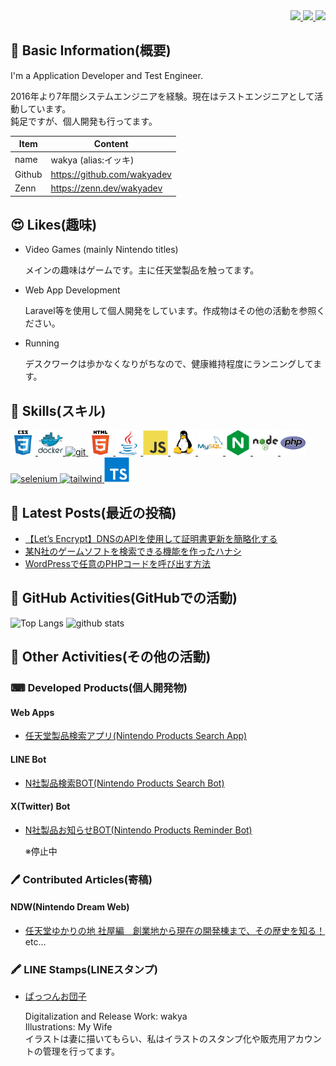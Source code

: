 <div align="right">
  <a href="https://github.com/wakyadev">
    <img height="20" src="https://komarev.com/ghpvc/?username=wakyadev" />
  </a>
  <a href="https://github.com/wakyadev">
    <img height="20" src="https://img.shields.io/github/followers/wakyadev?label=follow&logo=github&style=flat" />
  </a>
  <a href="https://zenn.dev/wakyadev">
    <img height="20" src="https://badgen.org/img/zenn/wakyadev/articles?style=plastic" />
  </a>
</div>

## 🙂 Basic Information(概要)
I'm a Application Developer and Test Engineer.

2016年より7年間システムエンジニアを経験。現在はテストエンジニアとして活動しています。<br>
鈍足ですが、個人開発も行ってます。

|Item|Content|
|---|---|
|name|wakya (alias:イッキ)|
|Github|https://github.com/wakyadev|
|Zenn|https://zenn.dev/wakyadev|

## 😍 Likes(趣味)
- Video Games (mainly Nintendo titles)

  メインの趣味はゲームです。主に任天堂製品を触ってます。
- Web App Development

  Laravel等を使用して個人開発をしています。作成物はその他の活動を参照ください。
- Running

  デスクワークは歩かなくなりがちなので、健康維持程度にランニングしてます。

## 🌱 Skills(スキル)
<div align="left"> 
    <a href="https://www.w3schools.com/css/" target="_blank" rel="noreferrer">
        <img src="https://raw.githubusercontent.com/devicons/devicon/master/icons/css3/css3-original-wordmark.svg" alt="css3" width="40" height="40"/>
    </a>
    <a href="https://www.docker.com/" target="_blank" rel="noreferrer">
        <img src="https://raw.githubusercontent.com/devicons/devicon/master/icons/docker/docker-original-wordmark.svg" alt="docker" width="40" height="40"/>
    </a>
    <a href="https://git-scm.com/" target="_blank" rel="noreferrer">
        <img src="https://www.vectorlogo.zone/logos/git-scm/git-scm-icon.svg" alt="git" width="40" height="40"/>
    </a> 
    <a href="https://www.w3.org/html/" target="_blank" rel="noreferrer">
        <img src="https://raw.githubusercontent.com/devicons/devicon/master/icons/html5/html5-original-wordmark.svg" alt="html5" width="40" height="40"/>
    </a>
    <a href="https://www.java.com" target="_blank" rel="noreferrer">
        <img src="https://raw.githubusercontent.com/devicons/devicon/master/icons/java/java-original.svg" alt="java" width="40" height="40"/>
    </a>
    <a href="https://developer.mozilla.org/en-US/docs/Web/JavaScript" target="_blank" rel="noreferrer">
        <img src="https://raw.githubusercontent.com/devicons/devicon/master/icons/javascript/javascript-original.svg" alt="javascript" width="40" height="40"/>
    </a> 
    <a href="https://www.linux.org/" target="_blank" rel="noreferrer">
        <img src="https://raw.githubusercontent.com/devicons/devicon/master/icons/linux/linux-original.svg" alt="linux" width="40" height="40"/>
    </a>
    <a href="https://www.mysql.com/" target="_blank" rel="noreferrer">
        <img src="https://raw.githubusercontent.com/devicons/devicon/master/icons/mysql/mysql-original-wordmark.svg" alt="mysql" width="40" height="40"/>
    </a>
    <a href="https://www.nginx.com" target="_blank" rel="noreferrer">
        <img src="https://raw.githubusercontent.com/devicons/devicon/master/icons/nginx/nginx-original.svg" alt="nginx" width="40" height="40"/> 
    </a>
    <a href="https://nodejs.org" target="_blank" rel="noreferrer">
        <img src="https://raw.githubusercontent.com/devicons/devicon/master/icons/nodejs/nodejs-original-wordmark.svg" alt="nodejs" width="40" height="40"/>
    </a>
    <a href="https://www.php.net" target="_blank" rel="noreferrer">
        <img src="https://raw.githubusercontent.com/devicons/devicon/master/icons/php/php-original.svg" alt="php" width="40" height="40"/>
    </a>
    <a href="https://www.selenium.dev" target="_blank" rel="noreferrer">
        <img src="https://raw.githubusercontent.com/detain/svg-logos/780f25886640cef088af994181646db2f6b1a3f8/svg/selenium-logo.svg" alt="selenium" width="40" height="40"/>
    </a>
    <a href="https://tailwindcss.com/" target="_blank" rel="noreferrer">
        <img src="https://www.vectorlogo.zone/logos/tailwindcss/tailwindcss-icon.svg" alt="tailwind" width="40" height="40"/>
    </a>
    <a href="https://www.typescriptlang.org/" target="_blank" rel="noreferrer">
        <img src="https://raw.githubusercontent.com/devicons/devicon/master/icons/typescript/typescript-original.svg" alt="typescript" width="40" height="40"/>
    </a>
</div>

## 📃 Latest Posts(最近の投稿)
<!-- BLOG-POST-LIST:START -->
- [【Let’s Encrypt】DNSのAPIを使用して証明書更新を簡略化する](https://zenn.dev/wakyadev/articles/bb529c5c0e04a3)
- [某N社のゲームソフトを検索できる機能を作ったハナシ](https://zenn.dev/wakyadev/articles/78d7277e1196ef)
- [WordPressで任意のPHPコードを呼び出す方法](https://zenn.dev/wakyadev/articles/206019c5d287d4)
<!-- BLOG-POST-LIST:END -->

## 🐙 GitHub Activities(GitHubでの活動)
<div align="left"> 
  <img alt="Top Langs" height="170px" src="https://github-readme-stats.vercel.app/api?username=wakyadev&theme=light&layout=compact" />
  <img alt="github stats" height="170px" src="https://github-readme-stats.vercel.app/api/top-langs/?username=wakyadev&theme=light&layout=compact" />
</div>

## 🏃 Other Activities(その他の活動)
### ⌨ Developed Products(個人開発物)
#### Web Apps
- [任天堂製品検索アプリ(Nintendo Products Search App)](https://search-nintendo.wakyadev.com)
#### LINE Bot
- [N社製品検索BOT(Nintendo Products Search Bot)](https://line.me/R/ti/p/@787njecx)
#### X(Twitter) Bot
- [N社製品お知らせBOT(Nintendo Products Reminder Bot)](https://x.com/Ninsoftware)

  ※停止中
### 🖊️ Contributed Articles(寄稿)
#### NDW(Nintendo Dream Web)
- [任天堂ゆかりの地 社屋編　創業地から現在の開発棟まで、その歴史を知る！](https://www.ndw.jp/nintendo-kikaku-241117-01)
etc...
### 🖍️ LINE Stamps(LINEスタンプ)
- [ぱっつんお団子](https://line.me/S/sticker/10886562/?lang=ja&utm_source=gnsh_stickerDetail)

  Digitalization and Release Work: wakya
  <br>Illustrations: My Wife
  <br>イラストは妻に描いてもらい、私はイラストのスタンプ化や販売用アカウントの管理を行ってます。
